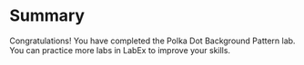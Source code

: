 # Summary

Congratulations! You have completed the Polka Dot Background Pattern lab. You can practice more labs in LabEx to improve your skills.

